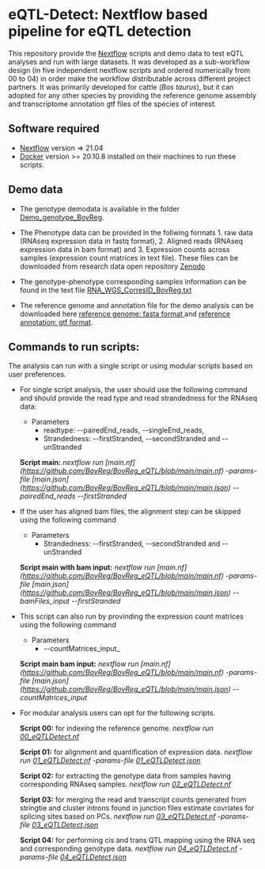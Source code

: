 # eQTL-Detect: Nextflow based pipeline for eQTL detection 
This repository provide the [Nextflow](https://www.nextflow.io/) scripts and demo data to test eQTL analyses and run with large datasets. It was developed as a sub-workflow design (in five independent nextflow scripts and ordered numerically from 00 to 04) in order make the workflow distributable across different project partners. It was primarily developed for cattle (_Bos taurus_), but it can adopted for any other species by providing the reference genome assembly and transcriptome annotation gtf files of the species of interest. 


## Software required
- [Nextflow](https://www.nextflow.io/) version => 21.04 
- [Docker](https://www.docker.com/) version >=  20.10.8 installed on their machines to run these scripts.

  
## Demo data
- The genotype demodata is available in the folder [Demo_genotype_BovReg](https://github.com/BovReg/BovReg_eQTL/tree/main/Demo_genotype_BovReg). 

- The Phenotype data can be provided in the follwing formats 1. raw data (RNAseq expression data in fastq format), 2. Aligned reads (RNAseq expression data in bam format)  and 3. Expression counts across samples (expression count matrices in text file). These files can be downloaded from research data open repository 
 [Zenodo](https://zenodo.org/record/7949616) 

- The genotype-phenotype corresponding samples information can be found in the text file [RNA_WGS_CorresID_BovReg.txt](https://github.com/BovReg/BovReg_eQTL/blob/main/RNA_WGS_CorresID_BovReg.txt)

- The reference genome and annotation file for the demo analysis can be downloaded here [reference genome: fasta format ](https://ftp.ensembl.org/pub/release-109/fasta/bos_taurus/dna/Bos_taurus.ARS-UCD1.2.dna.toplevel.fa.gz) and [reference annotation: gtf format](https://ftp.ensembl.org/pub/release-109/gtf/bos_taurus/Bos_taurus.ARS-UCD1.2.109.gtf.gz).


## Commands to run scripts:

The analysis can run with a single script or using modular scripts based on user preferences.

- For single script analysis, the user should use the following command and should provide the read type and read strandedness for the RNAseq data:

  - Parameters 
    - readtype: --pairedEnd_reads, --singleEnd_reads, 
    - Strandedness: --firstStranded, --secondStranded and --unStranded

   **Script main:** _nextflow run [main.nf] (https://github.com/BovReg/BovReg_eQTL/blob/main/main.nf)
-params-file [main.json] (https://github.com/BovReg/BovReg_eQTL/blob/main/main.json) --pairedEnd_reads --firstStranded_

- If the user has aligned bam files, the alignment step can be skipped using the following command
  - Parameters 
     - Strandedness: --firstStranded, --secondStranded and --unStranded

  **Script main with bam input:** _nextflow run [main.nf] (https://github.com/BovReg/BovReg_eQTL/blob/main/main.nf)
-params-file [main.json] (https://github.com/BovReg/BovReg_eQTL/blob/main/main.json) --bamFiles_input --firstStranded_

- This script can also run by provinding the expression count matrices using the following command
   - Parameters 
     - --countMatrices_input_

  **Script main bam input:** _nextflow run [main.nf] (https://github.com/BovReg/BovReg_eQTL/blob/main/main.nf)
-params-file [main.json] (https://github.com/BovReg/BovReg_eQTL/blob/main/main.json) --countMatrices_input_


- For modular analysis users can opt for the following scripts.

  **Script 00:** for indexing the reference genome.
  _nextflow run [00_eQTLDetect.nf](https://github.com/BovReg/BovReg_eQTL/blob/main/00_eQTLDetect.nf)_  

  **Script 01:** for alignment and quantification of expression data.
  _nextflow run [01_eQTLDetect.nf](https://github.com/BovReg/BovReg_eQTL/blob/main/01_eQTLDetect.nf) -params-file [01_eQTLDetect.json](https://github.com/BovReg/BovReg_eQTL/blob/main/01_eQTLDetect.json)_  


  **Script 02:** for extracting the genotype data from samples having corresponding RNAseq samples.
   _nextflow run [02_eQTLDetect.nf](https://github.com/BovReg/BovReg_eQTL/blob/main/02_eQTLDetect.nf)_  

  **Script 03:** for merging the read and transcript counts generated from stringtie and cluster introns found in junction files estimate covriates for splicing sites based on PCs.
   _nextflow run [03_eQTLDetect.nf](https://github.com/BovReg/BovReg_eQTL/blob/main/03_eQTLDetect.nf) -params-file [03_eQTLDetect.json](https://github.com/BovReg/BovReg_eQTL/blob/main/03_eQTLDetect.json)_  

  **Script 04:** for performing cis and trans QTL mapping using the RNA seq and corresponding genotype data.
  _nextflow run [04_eQTLDetect.nf](https://github.com/BovReg/BovReg_eQTL/blob/main/04_eQTLDetect.nf) -params-file [04_eQTLDetect.json](https://github.com/BovReg/BovReg_eQTL/blob/main/04_eQTLDetect.json)_  
